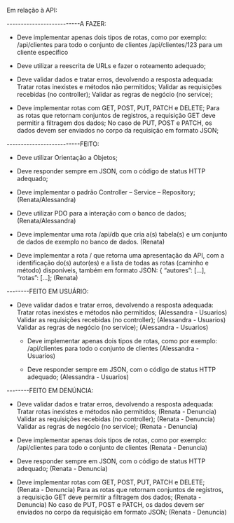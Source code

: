 Em relação à API:

--------------------------A FAZER:

- Deve implementar apenas dois tipos de rotas, como por exemplo:
  /api/clientes para todo o conjunto de clientes
  /api/clientes/123 para um cliente específico

- Deve utilizar a reescrita de URLs e fazer o roteamento adequado;

- Deve validar dados e tratar erros, devolvendo a resposta adequada:
  Tratar rotas inexistes e métodos não permitidos;
  Validar as requisições recebidas (no controller);
  Validar as regras de negócio (no service);


- Deve implementar rotas com GET, POST, PUT, PATCH e DELETE;
  Para as rotas que retornam conjuntos de registros, a requisição GET deve permitir a filtragem dos dados;
  No caso de PUT, POST e PATCH, os dados devem ser enviados no corpo da requisição em formato JSON;

--------------------------FEITO:

- Deve utilizar Orientação a Objetos;

- Deve responder sempre em JSON, com o código de status HTTP adequado;

- Deve implementar o padrão Controller – Service – Repository; (Renata/Alessandra)

- Deve utilizar PDO para a interação com o banco de dados; (Renata/Alessandra)

- Deve implementar uma rota /api/db que cria a(s) tabela(s) e um conjunto de dados de
  exemplo no banco de dados. (Renata)

- Deve implementar a rota / que retorna uma apresentação da API, com a identificação
  do(s) autor(es) e a lista de todas as rotas (caminho e método) disponíveis, também em
  formato JSON: { “autores”: [...], “rotas”: [...]; (Renata)

--------FEITO EM USUÁRIO:
- Deve validar dados e tratar erros, devolvendo a resposta adequada:
  Tratar rotas inexistes e métodos não permitidos; (Alessandra - Usuarios)
  Validar as requisições recebidas (no controller); (Alessandra - Usuarios)
  Validar as regras de negócio (no service); (Alessandra - Usuarios)

  - Deve implementar apenas dois tipos de rotas, como por exemplo:
  /api/clientes para todo o conjunto de clientes (Alessandra - Usuarios)

  - Deve responder sempre em JSON, com o código de status HTTP adequado; (Alessandra - Usuarios)

--------FEITO EM DENÚNCIA:

- Deve validar dados e tratar erros, devolvendo a resposta adequada:
  Tratar rotas inexistes e métodos não permitidos; (Renata - Denuncia)
  Validar as requisições recebidas (no controller); (Renata - Denuncia)
  Validar as regras de negócio (no service); (Renata - Denuncia)

- Deve implementar apenas dois tipos de rotas, como por exemplo:
  /api/clientes para todo o conjunto de clientes (Renata - Denuncia)

- Deve responder sempre em JSON, com o código de status HTTP adequado; (Renata - Denuncia)

- Deve implementar rotas com GET, POST, PUT, PATCH e DELETE; (Renata - Denuncia)
  Para as rotas que retornam conjuntos de registros, a requisição GET deve permitir a filtragem dos dados; (Renata - Denuncia)
  No caso de PUT, POST e PATCH, os dados devem ser enviados no corpo da requisição em formato JSON; (Renata - Denuncia)
